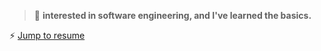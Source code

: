 > 🌱 **interested in software engineering, and I've learned the basics.**

⚡ [Jump to resume](https://github.com/juba97/Resume)
